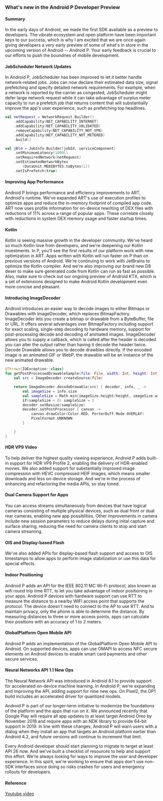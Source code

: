 ### What's new in the Android P Developer Preview

#### Summary
In the early days of Android, we made the first SDK available as a preview to developers. The vibrate ecosystem and open platform have been important keys to our success, which is why I am excited that we are once again giving developers a very early preview of some of what's in store in the upcoming version of Android -- Android P. Your early feedback is crucial to our efforts to push the boundries of mobile development.

#### JobScheduler Network Updates
In Android P, JobScheduler has been improved to let it better handle network-related jobs. Jobs can now declare their estimated data size, signal prefetching and specify detailed network requirements. For example, when a network is reported by the carrier as congested, JobScheduler might defer large network request while it can take advantage of surplus meter capacity to run a prefetch job that returns content that will substantially improve the app's user experience, such as prefetching top headlines. 

```kotlin
val netRequest = NetworkRequest.Builder()
	.addCapability(NET_CAPABILITY_INTERNET)
	.addCapability(NET_CAPABILITY_VALIDATED)
	.removeCapability(NET_CAPABILITY_NOT_VPN)
	.addCapability(NET_CAPABILITY_NOT_METERED)
	.build()

val jBld = JobInfo.Builder(jobId, serviceComponent)
	.setMinimumLatency(1000L)
	.setRequiredNetwork(netRequest)
	.setEstimatedNetworkBytes
		(DataUnit.MEBIBYTES.toBytes(1))
	.setIsPrefetch(true)
``` 

#### Improving App Performance
Android P brings performance and efficiency improvements to ART, Android's runtime. We've expanded ART's use of execution profiles to optimize apps and reduce the in-memory footprint of compiled app code. ART now uses profile information for on-device rewriting of DEX files with reductions of 11% across a range of popular apps. These correlate closely with reductions in system DEX memory usage and faster startup times.

#### Kotlin
Kotlin is seeing massive growth in the developer community. We've heard so much Kotlin love from developers, and we're deepening our Kotlin investments. In P, you'll see the first results of our platform work with new optimization in ART. Apps written with Kotlin will run faster on P than on previous versions of Android. We're continuing to work with JetBrains to optimize the Kotlin compiler. And we're also improving our brand new D8 dexer to make sure generated code from Kotlin can run as fast as possible. Also, make sure to check out our ongoing preview of Android KTX, which is a set of extensions designed to make Android Kotlin development even more concise and pleasant. 

#### Introducing ImageDecoder
Android introduces an easier way to decode images to either Bitmaps or Drawables with ImageDecoder, which replaces BitmapFactory. ImageDecoder lets you create a bitmap or drawable from a ByteBuffer, file or URL. It offers several advantages over BitmapFactory including support for exact scaling, single-step decoding to hardware memory, support for post-processing decode and decoding of animated images. ImageDecoder allows you to supply a callback, which is called after the header is decoded you can alter the output rather than having it decode the header twice. Decode Drawable allows you to decode drawbles directly. If the encoded image is an animated GIF or WebP, the drawable will be an instance of the new animated drawable.

```Kotlin
@Throws(IOException::class)
fun getPostProcessedDrawableSample(file: File, width: Int, height: Int): Drawable {
	val src = ImageDecoder.createSource(file)

	return ImageDecoder.decodeDrawable(src) { decoder, info, _ ->
		val imageSize = info.size
		val sampleSize = Math.min(imageSize.height/height, imageSize.width/width)
		if(sampleSize < 0) sampleSize = 1
		decoder.setResize(sampleSize)
		decoder.setPostProcessor { canvas ->
			canvas.drawColor(Color.RED, PorterDuff.Mode.OVERLAY)
			PixelFormat.UNKNOWN
		}

	}
}
```
#### HDR VP9 Video
To help deliver the highest quality viewing experience, Android P adds built-in support for HDR VP9 Profile 2, enabling the delivery of HDR-enabled movies. We also added support for substantially improved image compression with HEVC compressed HEIF images, which means smaller downloads and less on-device storage. And we're in the process of enhancing and refactoring the media APIs, so stay toned. 

#### Dual Camera Support for Apps
You can access streams simultaneously from devices that have logical cameras consisting of multiple physical devices, such as dual front or dual rear cameras, enabling new app possiblities. Other improvements in camera include new session parameters to reduce delays during inital capture and surface sharing, reducing the need for camera clients to stop and start camera streaming.

#### OIS and Display-based Flash
We've also added APIs for display-based flash support and access to OIS timestamps to allow apps to perform image stabilization or use this data for special effects. 

#### Indoor Positioning
Android P adds an API for the IEEE 802.11 MC Wi-Fi protocol, also known as wifi round trip time RTT, to let you take advantage of indoor positioning in your apps. Android P devices with hardware support can use RTT to measure the distance to a nearby WIFI access point that supports the protocol. The device doesn't need to connect to the AP to use RTT. And to maintain privacy, only the phone is able to determine the distance. By measuring distances to three or more access points, apps can calculate their positions with an accuracy of 1 to 2 meters.

#### GlobalPlatform Open Mobile API
Android P adds an implementation of the GlobalPlatform Open Mobile API to Android. On supported devices, apps can use OMAPI to access NFC secure elements on Android devices to enable smart card payments and other secure services. 

#### Neural Networks API 1.1 New Ops
The Neural Network API was introduced in Android 8.1 to provide support for accelerated on-device machine learning. In Android P, we're expanding and improving the API, adding support for nine new ops. On Pixel2, the DP1 build includes an accelerated driver for quantized models. 

Android P is part of our longer-term initiative to modernize the foundations of the platform and the apps that run on it. We announced recently that Google Play will require all app updates to at least target Android Oreo by November 2018 and require apps with an NDK library to provide 64-bit support in 2019. In line with these changes, Android P will warn users with a dialog when they install an app that targets an Android platform earlier than Android 4.2, and future versions will continue to increment that limit.

Every Android developer should start planning to migrate to target at least API 26 now. And we've built a checklist of resources to help and support this effort. We're always looking for ways to improve the user and developer experience. In this spirit, we're working to ensure that apps don't use non-SDK interfaces since doing so risks crashes for users and emergency rollouts for developers. 




#### Reference
[Youtube video](https://www.youtube.com/watch?v=LBBqTd6uOd4)